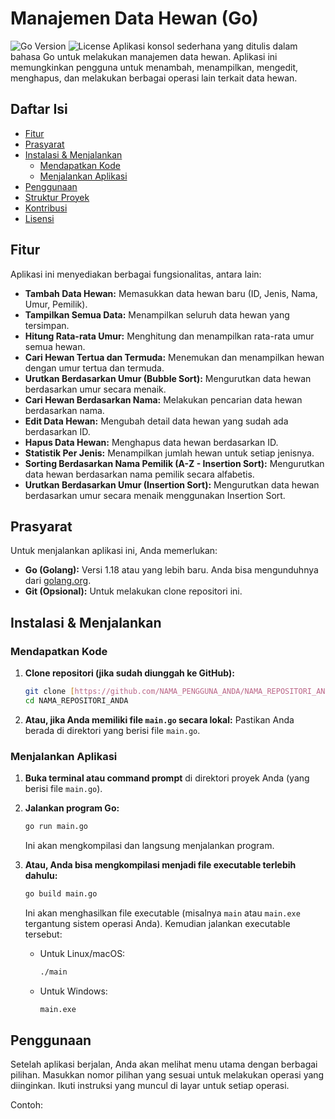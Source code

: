 # Manajemen Data Hewan (Go)

![Go Version](https://img.shields.io/badge/Go-1.18%2B-blue.svg) ![License](https://img.shields.io/badge/License-MIT-green.svg) Aplikasi konsol sederhana yang ditulis dalam bahasa Go untuk melakukan manajemen data hewan. Aplikasi ini memungkinkan pengguna untuk menambah, menampilkan, mengedit, menghapus, dan melakukan berbagai operasi lain terkait data hewan.

## Daftar Isi

* [Fitur](#fitur)
* [Prasyarat](#prasyarat)
* [Instalasi & Menjalankan](#instalasi--menjalankan)
    * [Mendapatkan Kode](#mendapatkan-kode)
    * [Menjalankan Aplikasi](#menjalankan-aplikasi)
* [Penggunaan](#penggunaan)
* [Struktur Proyek](#struktur-proyek-opsional)
* [Kontribusi](#kontribusi-opsional)
* [Lisensi](#lisensi)

## Fitur

Aplikasi ini menyediakan berbagai fungsionalitas, antara lain:

* **Tambah Data Hewan:** Memasukkan data hewan baru (ID, Jenis, Nama, Umur, Pemilik).
* **Tampilkan Semua Data:** Menampilkan seluruh data hewan yang tersimpan.
* **Hitung Rata-rata Umur:** Menghitung dan menampilkan rata-rata umur semua hewan.
* **Cari Hewan Tertua dan Termuda:** Menemukan dan menampilkan hewan dengan umur tertua dan termuda.
* **Urutkan Berdasarkan Umur (Bubble Sort):** Mengurutkan data hewan berdasarkan umur secara menaik.
* **Cari Hewan Berdasarkan Nama:** Melakukan pencarian data hewan berdasarkan nama.
* **Edit Data Hewan:** Mengubah detail data hewan yang sudah ada berdasarkan ID.
* **Hapus Data Hewan:** Menghapus data hewan berdasarkan ID.
* **Statistik Per Jenis:** Menampilkan jumlah hewan untuk setiap jenisnya.
* **Sorting Berdasarkan Nama Pemilik (A-Z - Insertion Sort):** Mengurutkan data hewan berdasarkan nama pemilik secara alfabetis.
* **Urutkan Berdasarkan Umur (Insertion Sort):** Mengurutkan data hewan berdasarkan umur secara menaik menggunakan Insertion Sort.

## Prasyarat

Untuk menjalankan aplikasi ini, Anda memerlukan:

* **Go (Golang):** Versi 1.18 atau yang lebih baru. Anda bisa mengunduhnya dari [golang.org](https://golang.org/dl/).
* **Git (Opsional):** Untuk melakukan clone repositori ini.

## Instalasi & Menjalankan

### Mendapatkan Kode

1.  **Clone repositori (jika sudah diunggah ke GitHub):**
    ```bash
    git clone [https://github.com/NAMA_PENGGUNA_ANDA/NAMA_REPOSITORI_ANDA.git](https://github.com/NAMA_PENGGUNA_ANDA/NAMA_REPOSITORI_ANDA.git)
    cd NAMA_REPOSITORI_ANDA
    ```
2.  **Atau, jika Anda memiliki file `main.go` secara lokal:**
    Pastikan Anda berada di direktori yang berisi file `main.go`.

### Menjalankan Aplikasi

1.  **Buka terminal atau command prompt** di direktori proyek Anda (yang berisi file `main.go`).
2.  **Jalankan program Go:**
    ```bash
    go run main.go
    ```
    Ini akan mengkompilasi dan langsung menjalankan program.

3.  **Atau, Anda bisa mengkompilasi menjadi file executable terlebih dahulu:**
    ```bash
    go build main.go
    ```
    Ini akan menghasilkan file executable (misalnya `main` atau `main.exe` tergantung sistem operasi Anda). Kemudian jalankan executable tersebut:
    * Untuk Linux/macOS:
        ```bash
        ./main
        ```
    * Untuk Windows:
        ```bash
        main.exe
        ```

## Penggunaan

Setelah aplikasi berjalan, Anda akan melihat menu utama dengan berbagai pilihan. Masukkan nomor pilihan yang sesuai untuk melakukan operasi yang diinginkan. Ikuti instruksi yang muncul di layar untuk setiap operasi.

Contoh:
